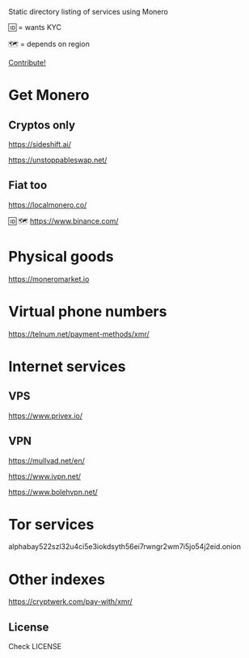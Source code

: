 <link href="https://fonts.googleapis.com/css?family=Ubuntu+Mono" rel="stylesheet">

Static directory listing of services using Monero

:id: = wants KYC

:world_map: = depends on region 

[Contribute!](https://github.com/tackingcapital/xmr.market)

# Get Monero

## Cryptos only

<https://sideshift.ai/>

<https://unstoppableswap.net/>


## Fiat too

<https://localmonero.co/>

:id: :world_map: <https://www.binance.com/> 


# Physical goods

<https://moneromarket.io>

# Virtual phone numbers

<https://telnum.net/payment-methods/xmr/>

# Internet services

## VPS

<https://www.privex.io/>

## VPN

<https://mullvad.net/en/>

<https://www.ivpn.net/>

<https://www.bolehvpn.net/>

# Tor services

alphabay522szl32u4ci5e3iokdsyth56ei7rwngr2wm7i5jo54j2eid.onion

# Other indexes

<https://cryptwerk.com/pay-with/xmr/>

## License

Check LICENSE
